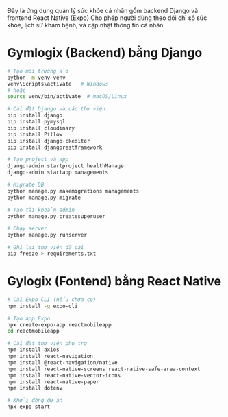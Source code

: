 Đây là ứng dụng quản lý sức khỏe cá nhân gồm backend Django và frontend React Native (Expo)
Cho phép người dùng theo dõi chỉ số sức khỏe, lịch sử khám bệnh, và cập nhật thông tin cá nhân

# Gymlogix (Backend) bằng Django
```bash
# Tạo môi trường ảo
python -m venv venv
venv\Scripts\activate   # Windows
# hoặc
source venv/bin/activate  # macOS/Linux

# Cài đặt Django và các thư viện
pip install django
pip install pymysql
pip install cloudinary
pip install Pillow
pip install django-ckeditor
pip install djangorestframework

# Tạo project và app
django-admin startproject healthManage
django-admin startapp managements

# Migrate DB
python manage.py makemigrations managements
python manage.py migrate

# Tạo tài khoản admin
python manage.py createsuperuser

# Chạy server
python manage.py runserver

# Ghi lại thư viện đã cài
pip freeze > requirements.txt
```

# Gylogix (Fontend) bằng React Native
```bash
# Cài Expo CLI (nếu chưa có)
npm install -g expo-cli

# Tạo app Expo
npx create-expo-app reactmobileapp
cd reactmobileapp

# Cài đặt thư viện phụ trợ
npm install axios
npm install react-navigation
npm install @react-navigation/native
npm install react-native-screens react-native-safe-area-context
npm install react-native-vector-icons
npm install react-native-paper
npm install dotenv

# Khởi động dự án
npx expo start

